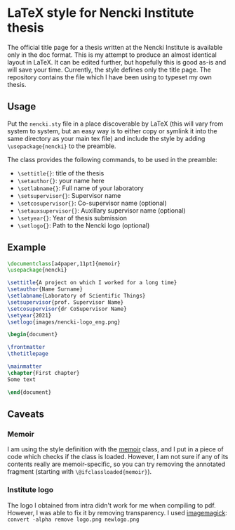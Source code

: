# LaTeX style for Nencki Institute thesis

The official title page for a thesis written at the Nencki Institute is available only in the doc format.
This is my attempt to produce an almost identical layout in LaTeX.
It can be edited further, but hopefully this is good as-is and will save your time.
Currently, the style defines only the title page.
The repository contains the file which I have been using to typeset my own thesis.

## Usage
Put the `nencki.sty` file in a place discoverable by LaTeX (this will vary from system to system, but an easy way is to either copy or symlink it into the same directory as your main tex file) and include the style by adding `\usepackage{nencki}` to the preamble.

The class provides the following commands, to be used in the preamble:

* `\settitle{}`: title of the thesis
* `\setauthor{}`: your name here
* `\setlabname{}`: Full name of your laboratory
* `\setsupervisor{}`: Supervisor name
* `\setcosupervisor{}`: Co-supervisor name (optional)
* `\setauxsupervisor{}`: Auxillary supervisor name (optional)
* `\setyear{}`: Year of thesis submission
* `\setlogo{}`: Path to the Nencki logo (optional)

## Example

```LaTeX
\documentclass[a4paper,11pt]{memoir}
\usepackage{nencki}

\settitle{A project on which I worked for a long time}
\setauthor{Name Surname}
\setlabname{Laboratory of Scientific Things}
\setsupervisor{prof. Supervisor Name}
\setcosupervisor{dr CoSupervisor Name}
\setyear{2021}
\setlogo{images/nencki-logo_eng.png}

\begin{document}

\frontmatter
\thetitlepage

\mainmatter
\chapter{First chapter}
Some text

\end{document}
```

## Caveats

### Memoir
I am using the style definition with the [memoir](https://ctan.org/pkg/memoir) class, and I put in a piece of code which checks if the class is loaded.
However, I am not sure if any of its contents really are memoir-specific, so you can try removing the annotated fragment (starting with `\@ifclassloaded{memoir}`).

### Institute logo
The logo I obtained from intra didn't work for me when compiling to pdf. However, I was able to fix it by removing transparency. I used [imagemagick](https://imagemagick.org/index.php):
```convert -alpha remove logo.png newlogo.png```
